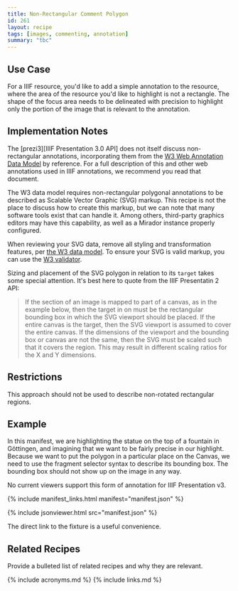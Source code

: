 ```yaml
---
title: Non-Rectangular Comment Polygon
id: 261
layout: recipe
tags: [images, commenting, annotation]
summary: "tbc"
---
```


## Use Case

For a IIIF resource, you'd like to add a simple annotation to the resource, where the area of the resource you'd like to highlight is not a rectangle. The shape of the focus area needs to be delineated with precision to highlight only the portion of the image that is relevant to the annotation.

## Implementation Notes

The [prezi3][IIIF Presentation 3.0 API] does not itself discuss non-rectangular annotations, incorporating them from the [W3 Web Annotation Data Model](http://w3.org/TR/annotation-model/) by reference. For a full description of this and other web annotations used in IIIF annotations, we recommend you read that document.

The W3 data model requires non-rectangular polygonal annotations to be described as Scalable Vector Graphic (SVG) markup. This recipe is not the place to discuss how to create this markup, but we can note that many software tools exist that can handle it. Among others, third-party graphics editors may have this capability, as well as a Mirador instance properly configured.

When reviewing your SVG data, remove all styling and transformation features, per [the W3 data model](https://www.w3.org/TR/annotation-model/#svg-selector). To ensure your SVG is valid markup, you can use the [W3 validator](https://validator.w3.org/).

Sizing and placement of the SVG polygon in relation to its `target` takes some special attention. It's best here to quote from the IIIF Presentatin 2 API:
<blockquote>
If the section of an image is mapped to part of a canvas, as in the example below, then the target in on must be the rectangular bounding box in which the SVG viewport should be placed. If the entire canvas is the target, then the SVG viewport is assumed to cover the entire canvas. If the dimensions of the viewport and the bounding box or canvas are not the same, then the SVG must be scaled such that it covers the region. This may result in different scaling ratios for the X and Y dimensions.
</blockquote>

## Restrictions

This approach should not be used to describe non-rotated rectangular regions.

## Example

In this manifest, we are highlighting the statue on the top of a fountain in Göttingen, and imagining that we want to be fairly precise in our highlight. Because we want to put the polygon in a particular place on the Canvas, we need to use the fragment selector syntax to describe its bounding box. The bounding box should not show up on the image in any way.

No current viewers support this form of annotation for IIIF Presentation v3.

{% include manifest_links.html manifest="manifest.json" %}

{% include jsonviewer.html src="manifest.json" %}

The direct link to the fixture is a useful convenience.

## Related Recipes

Provide a bulleted list of related recipes and why they are relevant.

{% include acronyms.md %}
{% include links.md %}

